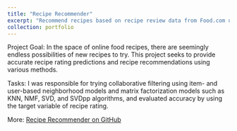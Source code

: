 ```yaml
---
title: "Recipe Recommender"
excerpt: "Recommend recipes based on recipe review data from Food.com using the scikit-surprise package"
collection: portfolio
---
```


Project Goal: In the space of online food recipes, there are seemingly endless possibilities of new recipes to try. This project seeks to provide accurate recipe rating predictions and recipe recommendations using various methods.

Tasks: I was responsible for trying collaborative filtering using item- and user-based neighborhood models and matrix factorization models such as KNN, NMF, SVD, and SVDpp algorithms, and evaluated accuracy by using the target variable of recipe rating.

More: [Recipe Recommender on GitHub](https://github.com/maggiewolff/graduate-studies/tree/main/Recipe-Recommender)
